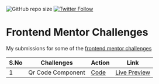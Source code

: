 ![GitHub repo size](https://img.shields.io/github/repo-size/deltanode/frontend-mentor-challenges)
[![Twitter Follow](https://img.shields.io/twitter/follow/yogesh_yadv?style=social)](https://twitter.com/intent/follow?screen_name=yogesh_yadv)

<!--
![GitHub stars](https://img.shields.io/github/stars/deltanode/frontend-mentor-challenges?style=social)
![GitHub forks](https://img.shields.io/github/forks/deltanode/frontend-mentor-challenges?style=social)
-->

# Frontend Mentor Challenges

My submissions for some of the [frontend mentor challenges](https://www.frontendmentor.io/profile/yogesh7132)


| S.No | Challenges | Action | Link |
| --- | --- | --- | --- |
| 1 | Qr Code Component | [Code](qr-code-component) | [Live Preview](https://deltanode.github.io/frontend-mentor-challenges/qr-code-component) |
